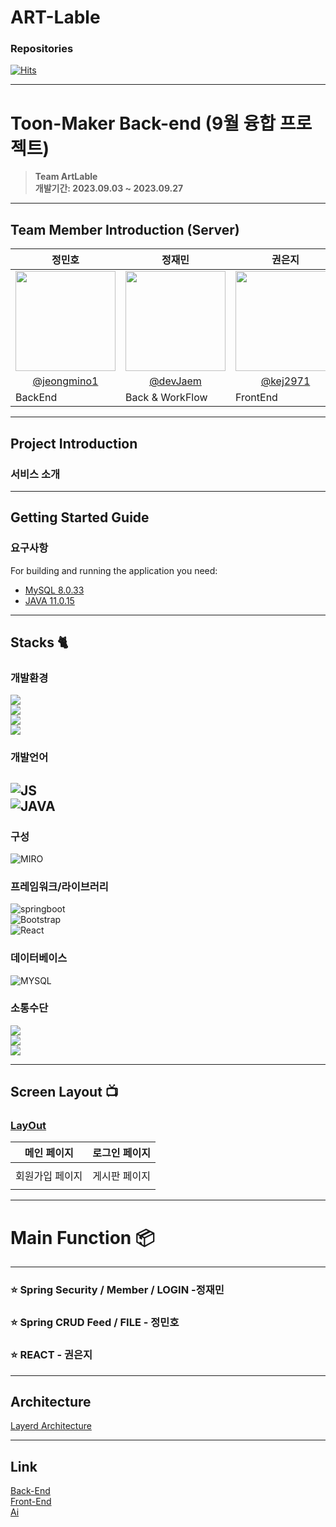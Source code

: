 # ART-Lable

### Repositories   
[![Hits](https://hits.seeyoufarm.com/api/count/incr/badge.svg?url=https%3A%2F%2Fgithub.com%2FArtLable&count_bg=%2379C83D&title_bg=%23555555&icon=&icon_color=%23E7E7E7&title=hits&edge_flat=false)](https://hits.seeyoufarm.com)

---
# Toon-Maker Back-end  (9월 융합 프로젝트)
> **Team ArtLable** <br/> **개발기간: 2023.09.03 ~ 2023.09.27**

---
## Team Member Introduction (Server)

| 정민호                                                                               | 정재민                                                                               | 권은지                                                                               |
|-----------------------------------------------------------------------------------|-----------------------------------------------------------------------------------|-----------------------------------------------------------------------------------|
| <img width="160px" src="https://avatars.githubusercontent.com/u/134987020?v=4" /> | <img width="160px" src="https://avatars.githubusercontent.com/u/125876896?v=4" /> | <img width="160px" src="https://avatars.githubusercontent.com/u/139085498?v=4" /> |
| <center>[@jeongmino1](https://github.com/jeongmino1)                              | <center>[@devJaem](https://github.com/devJaem)                                    | <center>[@kej2971](https://github.com/kej2971)                                    |
| BackEnd                                                                           | Back & WorkFlow                                                                   | FrontEnd                                                                          |


---
## Project Introduction

### 서비스 소개


---

## Getting Started Guide
### 요구사항
For building and running the application you need:

- [MySQL 8.0.33](https://dev.mysql.com/downloads/mysql/)
- [JAVA 11.0.15](https://github.com/ojdkbuild/ojdkbuild)

---

## Stacks 🐈

### 개발환경
<img src="https://img.shields.io/badge/Intelii J-000000?style=for-the-badge&logo=intellijidea&logoColor=white"><br>
<img src="https://img.shields.io/badge/GitHub-000000?style=for-the-badge&logo=github&logoColor=white"><br>
<img src="https://img.shields.io/badge/visualstudiocode-007ACC?style=for-the-badge&logo=visualstudiocode&logoColor=white"><br>
<img src="https://img.shields.io/badge/git-F05032?style=for-the-badge&logo=git&logoColor=white"><br>

### 개발언어
![JS](https://img.shields.io/badge/JavaScript-F7DF1E?style=for-the-badge&logo=Javascript&logoColor=white)<br>
![JAVA](https://img.shields.io/badge/Java-6DB33F?style=for-the-badge&logo=Java&logoColor=white)<br>
---

### 구성
![MIRO](https://img.shields.io/badge/miro-050038?style=for-the-badge&logo=miro&logoColor=white)

### 프레임워크/라이브러리

![springboot](https://img.shields.io/badge/springboot-6DB33F?style=for-the-badge&logo=springboot&logoColor=white)<br>
![Bootstrap](https://img.shields.io/badge/Bootstrap-7952B3?style=for-the-badge&logo=Bootstrap&logoColor=white)<br>
![React](https://img.shields.io/badge/react-61DAFB?style=for-the-badge&logo=react&logoColor=white)<br>

### 데이터베이스
![MYSQL](https://img.shields.io/badge/mysql-4479A1?style=for-the-badge&logo=mysql&logoColor=white)<br>

### 소통수단
<img src="https://img.shields.io/badge/discord-5865F2?style=for-the-badge&logo=discord&logoColor=white"><br>
<img src="https://img.shields.io/badge/kakaotalk-FFCD00?style=for-the-badge&logo=kakaotalk&logoColor=white"><br>
<img src="https://img.shields.io/badge/Notion-000000?style=for-the-badge&logo=Notion&logoColor=white"><br>

--- 

## Screen Layout 📺

### [LayOut](https://github.com/GoOnThat/GoOnThat/wiki/Screen-Layout)
|  메인 페이지 |                                                                                                                         로그인 페이지 |
|-----------------------------------------------------------------------------------------------------------------------------------|--------------------------------------------------------------------------------------------------------------------------------|
|  |  |  
|   회원가입 페이지 |                                                                                                                         게시판 페이지 |  
|                |             

---
# Main Function 📦

---
### ⭐️ Spring Security / Member / LOGIN -정재민

### ⭐️ Spring CRUD Feed / FILE - 정민호

### ⭐️ REACT - 권은지

---
## Architecture
[Layerd Architecture](https://velog.io/@hanblueblue/%EB%B2%88%EC%97%AD-Layered-Architecture)

---

## Link
[Back-End](https://github.com/ArtLable/back-end)<br>
[Front-End](https://github.com/ArtLable/front-end)<br>
[Ai]()
